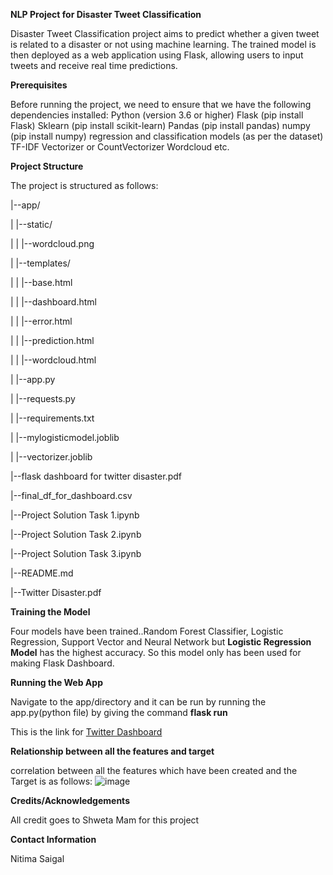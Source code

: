 
__NLP Project for Disaster Tweet Classification__

Disaster Tweet Classification project aims to predict whether a given tweet is related to a disaster or not using machine learning. The trained model is then deployed as a web application using Flask, allowing users to input tweets and receive real time predictions.

__Prerequisites__

Before running the project, we need to ensure that we have the following dependencies installed:
Python (version 3.6 or higher)
Flask (pip install Flask)
Sklearn (pip install scikit-learn)
Pandas (pip install pandas)
numpy (pip install numpy)
regression and classification models (as per the dataset)
TF-IDF Vectorizer or CountVectorizer
Wordcloud etc.

__Project Structure__

The project is structured as follows:

|--app/

| |--static/ 

| | |--wordcloud.png

| |--templates/

| | |--base.html

| | |--dashboard.html

| | |--error.html

| | |--prediction.html

| | |--wordcloud.html

| |--app.py

| |--requests.py

| |--requirements.txt

| |--mylogisticmodel.joblib

| |--vectorizer.joblib

|--flask dashboard for twitter disaster.pdf

|--final_df_for_dashboard.csv

|--Project Solution Task 1.ipynb

|--Project Solution Task 2.ipynb

|--Project Solution Task 3.ipynb

|--README.md

|--Twitter Disaster.pdf

__Training the Model__

Four models have been trained..Random Forest Classifier, Logistic Regression, Support Vector and Neural Network but __Logistic Regression Model__ has the highest accuracy. So this model only has been used for making Flask Dashboard.

__Running the Web App__

Navigate to the app/directory and it can be run by running the app.py(python file) by giving the command __flask run__

This is the link for [Twitter Dashboard](http://127.0.0.1:5000/)

__Relationship between all the features and target__

correlation between all the features which have been created and the Target is as follows:
![image](https://github.com/nitimasaigal/Project-7-Twitter-Disaster/assets/146649752/c90ca536-3367-4e2f-90e7-4fcf8296bce0)

__Credits/Acknowledgements__

All credit goes to Shweta Mam for this project

__Contact Information__

Nitima Saigal






